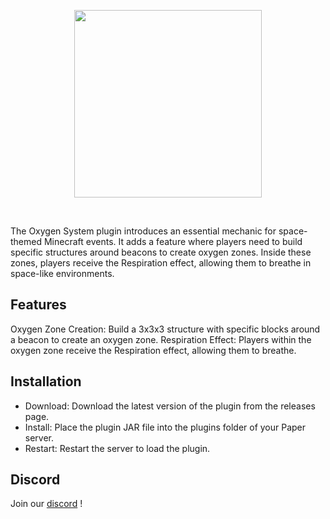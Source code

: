 <p align="center">
  <a href="https://marcusk.fun">
    <img src="https://pub-b31b31f6e14f434a89d34d3c70d8e9f5.r2.dev/Screenshot%202024-07-07%20142221.png" height="300px">
  </a>
</p>

&nbsp;


The Oxygen System plugin introduces an essential mechanic for space-themed Minecraft events. It adds a feature where players need to build specific structures around beacons to create oxygen zones. Inside these zones, players receive the Respiration effect, allowing them to breathe in space-like environments.

## Features

Oxygen Zone Creation: Build a 3x3x3 structure with specific blocks around a beacon to create an oxygen zone.
Respiration Effect: Players within the oxygen zone receive the Respiration effect, allowing them to breathe.

## Installation

- Download: Download the latest version of the plugin from the releases page.
- Install: Place the plugin JAR file into the plugins folder of your Paper server.
- Restart: Restart the server to load the plugin.

## Discord

Join our
[discord](discord.gg/marcusk) !


<!-- markdownlint-restore -->
<!-- prettier-ignore-end -->

<!-- ALL-CONTRIBUTORS-LIST:END -->
